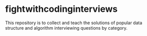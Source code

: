 # fightwithcodinginterviews
This repository is to collect and teach the solutions of popular data structure and algorithm interviewing questions by category.
